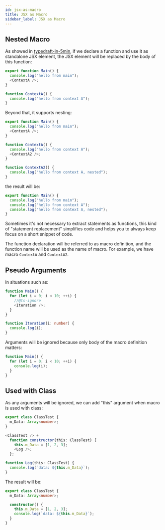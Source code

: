 ```yaml
---
id: jsx-as-macro
title: JSX as Macro
sidebar_label: JSX as Macro
---
```


## Nested Macro

As showed in [typedraft-in-5min](./typedraft-in-5min.md), if we declare a function and use it as standalone JSX element, the JSX element will be replaced by the body of this function:

```ts title="demo.tsx"
export function Main() {
  console.log("hello from main");
  <ContextA />;
}

function ContextA() {
  console.log("hello from context A");
}
```

Beyond that, it supports nesting:

```ts title="demo.tsx"
export function Main() {
  console.log("hello from main");
  <ContextA />;
}

function ContextA() {
  console.log("hello from context A");
  <ContextA2 />;
}

function ContextA2() {
  console.log("hello from context A, nested");
}
```

the result will be:

```ts title="demo.ts"
export function Main() {
  console.log("hello from main");
  console.log("hello from context A");
  console.log("hello from context A, nested");
}
```

Sometimes it's not necessary to extract statements as functions, this kind of "statement replacement" simplifies code and helps you to always keep focus on a short snippet of code.

The function declaration will be referred to as macro definition, and the function name will be used as the name of macro. For example, we have macro `ContextA` and `ContextA2`.

## Pseudo Arguments

In situations such as:

```ts title="demo.tsx"
function Main() {
  for (let i = 0; i < 10; ++i) {
    //@ts-ignore
    <Iteration />;
  }
}

function Iteration(i: number) {
  console.log(i);
}
```

Arguments will be ignored because only body of the macro definition matters:

```ts title="demo.ts"
function Main() {
  for (let i = 0; i < 10; ++i) {
    console.log(i);
  }
}
```

## Used with Class

As any arguments will be ignored, we can add "this" argument when macro is used with class:

```ts title="demo.tsx"
export class ClassTest {
  m_Data: Array<number>;
}

<ClassTest /> +
  function constructor(this: ClassTest) {
    this.m_Data = [1, 2, 3];
    <Log />;
  };

function Log(this: ClassTest) {
  console.log(`data: ${this.m_Data}`);
}
```

The result will be:

```ts title="demo.ts"
export class ClassTest {
  m_Data: Array<number>;

  constructor() {
    this.m_Data = [1, 2, 3];
    console.log(`data: ${this.m_Data}`);
  }
}
```
